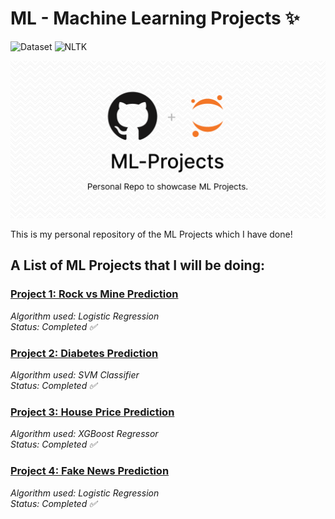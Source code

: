 # ML - Machine Learning Projects ✨

![Dataset](https://img.shields.io/badge/Dataset-Kaggle-blue.svg) ![NLTK](https://img.shields.io/badge/Library-sklearn-orange.svg)

![ML](/ML-Projects.png)


This is my personal repository of the ML Projects which I have done!

## A List of ML Projects that I will be doing:

### [Project 1: Rock vs Mine Prediction](https://github.com/aman-chhetri/ML-Projects/tree/main/Project%201%20-%20Rock%20vs%20Mine%20Prediction "Project 1: Rock vs Mine Prediction")

_Algorithm used: Logistic Regression<br>_
_Status: Completed ✅_

### [Project 2: Diabetes Prediction](https://github.com/aman-chhetri/ML-Projects/tree/main/Project%202%20-%20Diabetes%20Prediction "Project 2: Diabetes Prediction")

_Algorithm used: SVM Classifier<br>_
_Status: Completed ✅_

### [Project 3: House Price Prediction](https://github.com/aman-chhetri/ML-Projects/tree/main/Project%203%20-%20House%20Price%20Prediction "Project 3: House Price Prediction")  

_Algorithm used: XGBoost Regressor<br>_
_Status: Completed ✅_

### [Project 4: Fake News Prediction](https://github.com/aman-chhetri/ML-Projects/tree/main/Project%204%20-%20Fake%20News%20Prediction "Project 4: Fake News Prediction") 
     
_Algorithm used: Logistic Regression<br>_
_Status: Completed ✅_

